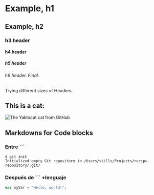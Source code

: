 # Example, h1
## Example, h2
### h3 header
#### h4 header
##### h5 header
###### h6 header. Final.

Trying different sizes of Headers.

## This is a cat:

![The Yaktocat cat from GitHub](https://octodex.github.com/images/yaktocat.png)

## Markdowns for Code blocks

### Entre ```
```
$ git init
Initialized empty Git repository in /Users/skills/Projects/recipe-repository/.git/
```

### Después de ``` +lenguaje
```javascript
var myVar = "Hello, world!";
```
